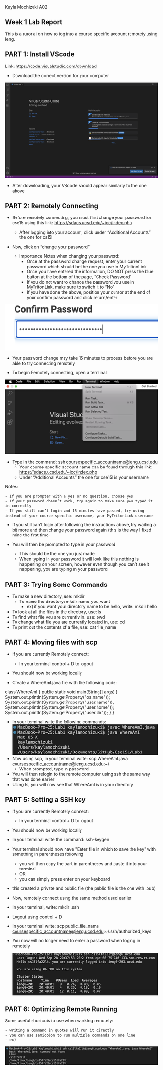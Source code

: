 Kayla Mochizuki 
A02

## **Week 1 Lab Report**

This is a tutorial on how to log into a course specific account remotely using ieng.

## PART 1: Install VScode

Link: https://code.visualstudio.com/download

- Download the correct version for your computer

![screenshot](Lab1img1.png)

- After downloading, your VScode should appear similarly to the one above


## PART 2: Remotely Connecting

- Before remotely connecting, you must first change your password for cse15 using this link: https://sdacs.ucsd.edu/~icc/index.php 
	- After logging into your account, click under “Additional Accounts” the one for cs15l

- Now, click on “change your password”
	- Importance Notes when changing your password:
		- Once at the password change request, enter your current password which should be the one you use in MyTritionLink
		- Once you have entered the information, DO NOT press the blue button at the bottom of the page, “Check Password”
		- If you do not want to change the password you use in MyTritonLink, make sure to switch it to “No”
		- If you have done the above, position your cursor at the end of your confirm password and click return/enter

![screenshot](Lab1img3.png)


- Your password change may take 15 minutes to process before you are able to try connecting remotely



- To begin Remotely connecting, open a terminal

![screenshot](Lab1img2.png)

- Type in the command: ssh coursespecific_accountname@ieng.ucsd.edu
	- Your course specific account name can be found through this link: https://sdacs.ucsd.edu/~icc/index.php 
	- Under “Additional Accounts” the one for cse15l is your username



Notes:

	- If you are prompter with a yes or no question, choose yes
	- If your password doesn’t work, try again to make sure you typed it in correctly
	- If you still can’t login and 15 minutes have passed, try using instead of your course specific username, your MyTritonLink username

- If you still can’t login after following the instructions above, try waiting a bit more and then change your password again (this is the way I fixed mine the first time)


- You will then be prompted to type in your password
	- This should be the one you just made
	- When typing in your password it will look like this nothing is happening on your screen, however even though you can’t see it happening, you are typing in your password


## PART 3: Trying Some Commands

- To make a new directory, use: mkdir 
	- To name the directory: mkdir name_you_want
		- ex) if you want your directory name to be hello, write: mkdir hello
- To look at all the files in the directory, use: ls
- To find what file you are currently in, use: pwd
- To change what file you are currently located in, use: cd
- To print out the contents of a file, use: cat file_name

## PART 4: Moving files with scp
	
- If you are currently Remotely connect:
	- In your terminal control + D to logout

- You should now be working locally
- Create a WhereAmI.java file with the following code:

class WhereAmI {
  public static void main(String[] args) {
    System.out.println(System.getProperty("os.name"));
    System.out.println(System.getProperty("user.name"));
    System.out.println(System.getProperty("user.home"));
    System.out.println(System.getProperty("user.dir"));
  }
}
	
- In your terminal write the following commands:
	![screenshot](Lab1img4.png)
- Now using scp, in your terminal write: scp WhereAmI.java coursespecific_accountname@ieng.ucsd.edu:~/
	- When prompted, type in password
- You will then relogin to the remote computer using ssh the same way that was done earlier
- Using ls, you will now see that WhereAmI is in your directory
	
## PART 5: Setting a SSH key
	
- If you are currently Remotely connect:
	- In your terminal control + D to logout

- You should now be working locally
- In your terminal write the command: ssh-keygen
- Your terminal should now have "Enter file in which to save the key" with something in parentheses following
	- you will then copy the part in parentheses and paste it into your terminal
	- OR
	- you can simply press enter on your keyboard 

- this created a private and public file (the public file is the one with .pub)
- Now, remotely connect using the same method used earlier
- In your terminal, write: mkdir .ssh
- Logout using control + D
- In your terminal write: scp public_file_name coursespecific_accountname@ieng.ucsd.edu:~/.ssh/authorized_keys
- You now will no longer need to enter a password when loging in remotely
	
	![screenshot](Lab1img5.png)
	
## PART 6: Optimizing Remote Running

Some useful shortcuts to use when working remotely:
	
	- writing a command in quotes will run it directly
	- you can use semicolon to run multiple commands on one line
	- ex)
		
![screenshot](Lab1img6.png)

	





